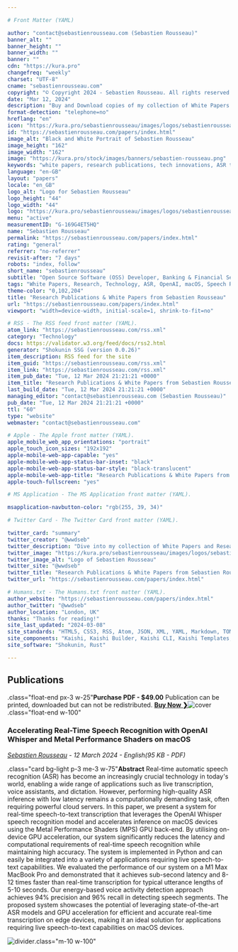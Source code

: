 ```yaml
---

# Front Matter (YAML)

author: "contact@sebastienrousseau.com (Sebastien Rousseau)"
banner_alt: ""
banner_height: ""
banner_width: ""
banner: ""
cdn: "https://kura.pro"
changefreq: "weekly"
charset: "UTF-8"
cname: "sebastienrousseau.com"
copyright: "© Copyright 2024 - Sebastien Rousseau. All rights reserved."
date: "Mar 12, 2024"
description: "Buy and Download copies of my collection of White Papers and Research Publications on Artificial Intelligence (AI), Quantum Cryptography, and more."
format-detection: "telephone=no"
hreflang: "en"
icon: "https://kura.pro/sebastienrousseau/images/logos/sebastienrousseau.svg"
id: "https://sebastienrousseau.com/papers/index.html"
image_alt: "Black and White Portrait of Sebastien Rousseau"
image_height: "162"
image_width: "162"
image: "https://kura.pro/stock/images/banners/sebastien-rousseau.png"
keywords: "white papers, research publications, tech innovations, ASR technology, OpenAI Whisper, macOS, Metal Performance Shaders, speech recognition, GPU acceleration, edge computing"
language: "en-GB"
layout: "papers"
locale: "en_GB"
logo_alt: "Logo for Sebastien Rousseau"
logo_height: "44"
logo_width: "44"
logo: "https://kura.pro/sebastienrousseau/images/logos/sebastienrousseau.webp"
menu: "active"
measurementID: "G-169G4ET5HQ"
name: "Sebastien Rousseau"
permalink: "https://sebastienrousseau.com/papers/index.html"
rating: "general"
referrer: "no-referrer"
revisit-after: "7 days"
robots: "index, follow"
short_name: "sebastienrousseau"
subtitle: "Open Source Software (OSS) Developer, Banking & Financial Service Professional"
tags: "White Papers, Research, Technology, ASR, OpenAI, macOS, Speech Recognition, GPU, Acceleration, Publications"
theme-color: "0,102,204"
title: "Research Publications & White Papers from Sebastien Rousseau"
url: "https://sebastienrousseau.com/papers/index.html"
viewport: "width=device-width, initial-scale=1, shrink-to-fit=no"

# RSS - The RSS feed front matter (YAML).
atom_link: "https://sebastienrousseau.com/rss.xml"
category: "Technology"
docs: https://validator.w3.org/feed/docs/rss2.html
generator: "Shokunin SSG (version 0.0.26)"
item_description: RSS feed for the site
item_guid: "https://sebastienrousseau.com/rss.xml"
item_link: "https://sebastienrousseau.com/rss.xml"
item_pub_date: "Tue, 12 Mar 2024 21:21:21 +0000"
item_title: "Research Publications & White Papers from Sebastien Rousseau"
last_build_date: "Tue, 12 Mar 2024 21:21:21 +0000"
managing_editor: "contact@sebastienrousseau.com (Sebastien Rousseau)"
pub_date: "Tue, 12 Mar 2024 21:21:21 +0000"
ttl: "60"
type: "website"
webmaster: "contact@sebastienrousseau.com"

# Apple - The Apple front matter (YAML).
apple_mobile_web_app_orientations: "portrait"
apple_touch_icon_sizes: "192x192"
apple-mobile-web-app-capable: "yes"
apple-mobile-web-app-status-bar-inset: "black"
apple-mobile-web-app-status-bar-style: "black-translucent"
apple-mobile-web-app-title: "Research Publications & White Papers from Sebastien Rousseau"
apple-touch-fullscreen: "yes"

# MS Application - The MS Application front matter (YAML).

msapplication-navbutton-color: "rgb(255, 39, 34)"

# Twitter Card - The Twitter Card front matter (YAML).

twitter_card: "summary"
twitter_creator: "@wwdseb"
twitter_description: "Dive into my collection of White Papers and Research Publications on tech innovations, including ASR enhancements with OpenAI Whisper on macOS."
twitter_image: "https://kura.pro/sebastienrousseau/images/logos/sebastienrousseau.png"
twitter_image_alt: "Logo of Sebastien Rousseau"
twitter_site: "@wwdseb"
twitter_title: "Research Publications & White Papers from Sebastien Rousseau"
twitter_url: "https://sebastienrousseau.com/papers/index.html"

# Humans.txt - The Humans.txt front matter (YAML).
author_website: "https://sebastienrousseau.com/papers/index.html"
author_twitter: "@wwdseb"
author_location: "London, UK"
thanks: "Thanks for reading!"
site_last_updated: "2024-03-08"
site_standards: "HTML5, CSS3, RSS, Atom, JSON, XML, YAML, Markdown, TOML"
site_components: "Kaishi, Kaishi Builder, Kaishi CLI, Kaishi Templates, Kaishi Themes"
site_software: "Shokunin, Rust"

---
```


## Publications

.class=\"float-end px-3 w-25\"**Purchase PDF - $49.00**
Publication can be printed, downloaded but can not be redistributed.
[**Buy Now ❯**][01]![cover][cover].class=\"float-end w-100\"

### Accelerating Real-Time Speech Recognition with OpenAI Whisper and Metal Performance Shaders on macOS

*[Sebastien Rousseau][00] - 12 March 2024 - English(95 KB - PDF)*

.class=\"card bg-light p-3 me-3 w-75\"**Abstract**
Real-time automatic speech recognition (ASR) has become an increasingly crucial technology in today's world, enabling a wide range of applications such as live transcription, voice assistants, and dictation. However, performing high-quality ASR inference with low latency remains a computationally demanding task, often requiring powerful cloud servers. In this paper, we present a system for real-time speech-to-text transcription that leverages the OpenAI Whisper speech recognition model and accelerates inference on macOS devices using the Metal Performance Shaders (MPS) GPU back-end. By utilising on-device GPU acceleration, our system significantly reduces the latency and computational requirements of real-time speech recognition while maintaining high accuracy. The system is implemented in Python and can easily be integrated into a variety of applications requiring live speech-to-text capabilities. We evaluated the performance of our system on a M1 Max MacBook Pro and demonstrated that it achieves sub-second latency and 8-12 times faster than real-time transcription for typical utterance lengths of 5-10 seconds. Our energy-based voice activity detection approach achieves 94% precision and 96% recall in detecting speech segments. The proposed system showcases the potential of leveraging state-of-the-art ASR models and GPU acceleration for efficient and accurate real-time transcription on edge devices, making it an ideal solution for applications requiring live speech-to-text capabilities on macOS devices.

![divider][divider].class=\"m-10 w-100\"

[00]: /about/index.html "About Sebastien Rousseau, Banking & Financial Service Professional"
[01]: https://www.paypal.com/ncp/payment/5T6L9WBXHNZUU "Buy Now - Accelerating Real-Time Speech Recognition with OpenAI Whisper and Metal Performance Shaders on macOS"

[divider]: https://kura.pro/common/images/elements/divider.svg "Divider"
[cover]: https://kura.pro/common/images/elements/publication.webp "Publication Cover"
